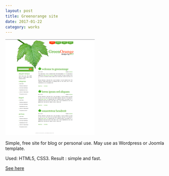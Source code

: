```yaml
---
layout: post
title: Greenorange site
date: 2017-01-22
category: works
---
```

[<img src="/images/fulls/greenorange.png" class="image">](/my-works/greenorange/index.html)

Simple, free site for blog or personal use. May use as Wordpress or Joomla template.

Used: HTML5, CSS3. 
Result : simple and fast.

[See here](/my-works/greenorange/index.html)